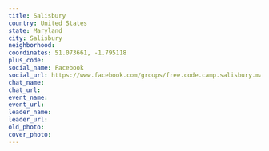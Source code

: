 ```yaml
---
title: Salisbury
country: United States
state: Maryland
city: Salisbury
neighborhood: 
coordinates: 51.073661, -1.795118
plus_code:
social_name: Facebook
social_url: https://www.facebook.com/groups/free.code.camp.salisbury.maryland
chat_name:
chat_url:
event_name:
event_url:
leader_name:
leader_url:
old_photo: 
cover_photo:
---
```

